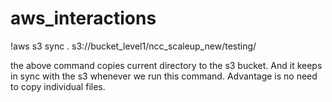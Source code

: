 # aws_interactions

!aws s3 sync . s3://bucket_level1/ncc_scaleup_new/testing/

the above command copies current directory to the s3 bucket. And it keeps in sync with the s3 whenever we run this command. Advantage is no need to copy individual files.

